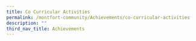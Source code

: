 ```yaml
---
title: Co Curricular Activities
permalink: /montfort-community/Achievements/co-curricular-activities
description: ""
third_nav_title: Achievements
---
```


